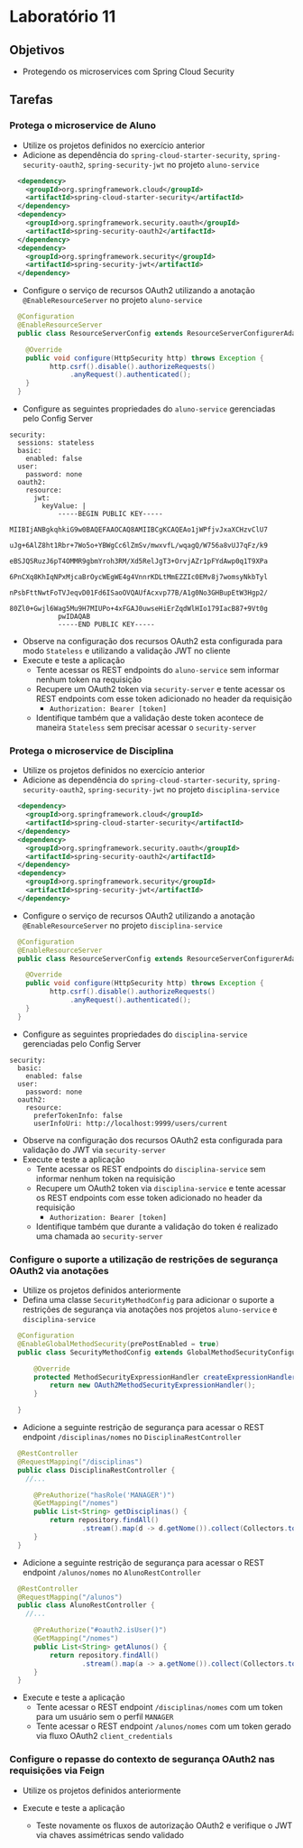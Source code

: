 # Laboratório 11

## Objetivos
- Protegendo os microservices com Spring Cloud Security

## Tarefas

### Protega o microservice de Aluno
- Utilize os projetos definidos no exercício anterior
- Adicione as dependência do `spring-cloud-starter-security`, `spring-security-oauth2`, `spring-security-jwt` no projeto `aluno-service`
```xml
  <dependency>
    <groupId>org.springframework.cloud</groupId>
    <artifactId>spring-cloud-starter-security</artifactId>
  </dependency>
  <dependency>
    <groupId>org.springframework.security.oauth</groupId>
    <artifactId>spring-security-oauth2</artifactId>
  </dependency>
  <dependency>
    <groupId>org.springframework.security</groupId>
    <artifactId>spring-security-jwt</artifactId>
  </dependency>
```
- Configure o serviço de recursos OAuth2 utilizando a anotação `@EnableResourceServer` no projeto `aluno-service`
```java
  @Configuration
  @EnableResourceServer
  public class ResourceServerConfig extends ResourceServerConfigurerAdapter {

    @Override
  	public void configure(HttpSecurity http) throws Exception {
  		  http.csrf().disable().authorizeRequests()
  			   .anyRequest().authenticated();
  	}
  }
```
- Configure as seguintes propriedades do `aluno-service` gerenciadas pelo Config Server
```
security:
  sessions: stateless
  basic:
    enabled: false
  user:
    password: none    
  oauth2:
    resource:
      jwt:
        keyValue: |
            -----BEGIN PUBLIC KEY-----
            MIIBIjANBgkqhkiG9w0BAQEFAAOCAQ8AMIIBCgKCAQEAo1jWPfjvJxaXCHzvClU7
            uJg+6AlZ8ht1Rbr+7Wo5o+YBWgCc6lZmSv/mwxvfL/wqagQ/W756a8vUJ7qFz/k9
            eBSJQSRuzJ6pT4OMMR9gbmYroh3RM/Xd5RelJgT3+OrvjAZr1pFYdAwp0q1T9XPa
            6PnCXq8KhIqNPxMjcaBrOycWEgWE4g4VnnrKDLtMmEZZIc0EMv8j7womsyNkbTyl
            nPsbFttNwtFoTVJeqvD01Fd6ISaoOVQAUfAcxvp77B/A1g0No3GHBupEtW3Hgp2/
            80Zl0+Gwjl6Wag5Mu9H7MIUPo+4xFGAJ0uwseHiErZqdWlHIo179IacB87+9Vt0g
            pwIDAQAB
            -----END PUBLIC KEY-----
```
- Observe na configuração dos recursos OAuth2 esta configurada para modo `Stateless` e utilizando a validação JWT no cliente
- Execute e teste a aplicação
  - Tente acessar os REST endpoints do `aluno-service` sem informar nenhum token na requisição
  - Recupere um OAuth2 token via `security-server` e tente acessar os REST endpoints com esse token adicionado no header da requisição
    - `Authorization: Bearer [token]`
  - Identifique também que a validação deste token acontece de maneira `Stateless` sem precisar acessar o `security-server`

### Protega o microservice de Disciplina
- Utilize os projetos definidos no exercício anterior
- Adicione as dependência do `spring-cloud-starter-security`, `spring-security-oauth2`, `spring-security-jwt` no projeto `disciplina-service`
```xml
  <dependency>
    <groupId>org.springframework.cloud</groupId>
    <artifactId>spring-cloud-starter-security</artifactId>
  </dependency>
  <dependency>
    <groupId>org.springframework.security.oauth</groupId>
    <artifactId>spring-security-oauth2</artifactId>
  </dependency>
  <dependency>
    <groupId>org.springframework.security</groupId>
    <artifactId>spring-security-jwt</artifactId>
  </dependency>
```
- Configure o serviço de recursos OAuth2 utilizando a anotação `@EnableResourceServer` no projeto `disciplina-service`
```java
  @Configuration
  @EnableResourceServer
  public class ResourceServerConfig extends ResourceServerConfigurerAdapter {

    @Override
  	public void configure(HttpSecurity http) throws Exception {
  		  http.csrf().disable().authorizeRequests()
  			   .anyRequest().authenticated();
  	}
  }
```
- Configure as seguintes propriedades do `disciplina-service` gerenciadas pelo Config Server
```
security:
  basic:
    enabled: false
  user:
    password: none    
  oauth2:
    resource:
      preferTokenInfo: false
      userInfoUri: http://localhost:9999/users/current
```
- Observe na configuração dos recursos OAuth2 esta configurada para validação do JWT via `security-server`
- Execute e teste a aplicação
  - Tente acessar os REST endpoints do `disciplina-service` sem informar nenhum token na requisição
  - Recupere um OAuth2 token via `disciplina-service` e tente acessar os REST endpoints com esse token adicionado no header da requisição
    - `Authorization: Bearer [token]`
  - Identifique também que durante a validação do token é realizado uma chamada ao `security-server`


### Configure o suporte a utilização de restrições de segurança OAuth2 via anotações
- Utilize os projetos definidos anteriormente
- Defina uma classe `SecurityMethodConfig` para adicionar o suporte a restrições de segurança via anotações nos projetos `aluno-service` e `disciplina-service`
```java
  @Configuration
  @EnableGlobalMethodSecurity(prePostEnabled = true)
  public class SecurityMethodConfig extends GlobalMethodSecurityConfiguration {

	  @Override
	  protected MethodSecurityExpressionHandler createExpressionHandler() {
		  return new OAuth2MethodSecurityExpressionHandler();
	  }

  }
```
- Adicione a seguinte restrição de segurança para acessar o REST endpoint `/disciplinas/nomes` no `DisciplinaRestController`
```java
  @RestController
  @RequestMapping("/disciplinas")
  public class DisciplinaRestController {
    //...

	  @PreAuthorize("hasRole('MANAGER')")
	  @GetMapping("/nomes")
	  public List<String> getDisciplinas() {
		  return repository.findAll()
				  .stream().map(d -> d.getNome()).collect(Collectors.toList());
	  }
  }
```
- Adicione a seguinte restrição de segurança para acessar o REST endpoint `/alunos/nomes` no `AlunoRestController`
```java
  @RestController
  @RequestMapping("/alunos")
  public class AlunoRestController {
    //...

	  @PreAuthorize("#oauth2.isUser()")
	  @GetMapping("/nomes")
	  public List<String> getAlunos() {
		  return repository.findAll()
				  .stream().map(a -> a.getNome()).collect(Collectors.toList());
	  }
  }
```
- Execute e teste a aplicação
  - Tente acessar o REST endpoint `/disciplinas/nomes` com um token para um usuário sem o perfil `MANAGER`
  - Tente acessar o REST endpoint `/alunos/nomes` com um token gerado via fluxo OAuth2 `client_credentials`

### Configure o repasse do contexto de segurança OAuth2 nas requisições via Feign
- Utilize os projetos definidos anteriormente

- Execute e teste a aplicação
  - Teste novamente os fluxos de autorização OAuth2 e verifique o JWT via chaves assimétricas sendo validado
